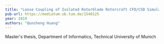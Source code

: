 ```yaml
---
title: "Loose Coupling of Isolated Rotorblade Rotorcraft CFD/CSD Simulations using preCICE"
pub-url: https://mediatum.ub.tum.de/1540125
year: 2019
authors: "Qunsheng Huang"
---
```

Master's thesis, Department of Informatics, Technical University of Munich
